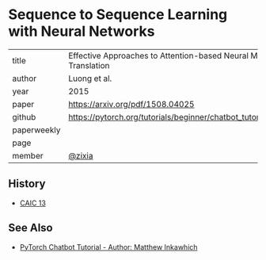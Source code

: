 # Sequence to Sequence Learning with Neural Networks

|  |  |
| :--- | :--- |
| title | Effective Approaches to Attention-based Neural Machine Translation |
| author | Luong et al. |
| year | 2015 |
| paper | <https://arxiv.org/pdf/1508.04025> |
| github | <https://pytorch.org/tutorials/beginner/chatbot_tutorial.html#decoder> |
| paperweekly |  |
| page |  |
| member | [@zixia](https://github.com/zixia) |

## History

- [CAIC 13](https://github.com/BUPT/awesome-chatbot/issues/32)

## See Also

- [PyTorch Chatbot Tutorial - Author: Matthew Inkawhich](https://pytorch.org/tutorials/beginner/chatbot_tutorial.html#decoder)
